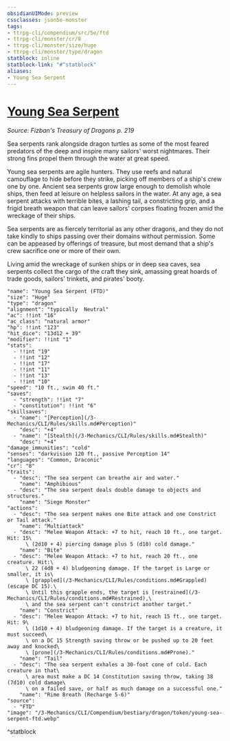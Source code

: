 ```yaml
---
obsidianUIMode: preview
cssclasses: json5e-monster
tags:
- ttrpg-cli/compendium/src/5e/ftd
- ttrpg-cli/monster/cr/8
- ttrpg-cli/monster/size/huge
- ttrpg-cli/monster/type/dragon
statblock: inline
statblock-link: "#^statblock"
aliases:
- Young Sea Serpent
---
```

# [Young Sea Serpent](3-Mechanics\CLI\Compendium\bestiary\dragon/young-sea-serpent-ftd.md)
*Source: Fizban's Treasury of Dragons p. 219*  

Sea serpents rank alongside dragon turtles as some of the most feared predators of the deep and inspire many sailors' worst nightmares. Their strong fins propel them through the water at great speed.

Young sea serpents are agile hunters. They use reefs and natural camouflage to hide before they strike, picking off members of a ship's crew one by one. Ancient sea serpents grow large enough to demolish whole ships, then feed at leisure on helpless sailors in the water. At any age, a sea serpent attacks with terrible bites, a lashing tail, a constricting grip, and a frigid breath weapon that can leave sailors' corpses floating frozen amid the wreckage of their ships.

Sea serpents are as fiercely territorial as any other dragons, and they do not take kindly to ships passing over their domains without permission. Some can be appeased by offerings of treasure, but most demand that a ship's crew sacrifice one or more of their own.

Living amid the wreckage of sunken ships or in deep sea caves, sea serpents collect the cargo of the craft they sink, amassing great hoards of trade goods, sailors' trinkets, and pirates' booty.

```statblock
"name": "Young Sea Serpent (FTD)"
"size": "Huge"
"type": "dragon"
"alignment": "typically  Neutral"
"ac": !!int "16"
"ac_class": "natural armor"
"hp": !!int "123"
"hit_dice": "13d12 + 39"
"modifier": !!int "1"
"stats":
  - !!int "19"
  - !!int "12"
  - !!int "17"
  - !!int "11"
  - !!int "13"
  - !!int "10"
"speed": "10 ft., swim 40 ft."
"saves":
  - "strength": !!int "7"
  - "constitution": !!int "6"
"skillsaves":
  - "name": "[Perception](/3-Mechanics/CLI/Rules/skills.md#Perception)"
    "desc": "+4"
  - "name": "[Stealth](/3-Mechanics/CLI/Rules/skills.md#Stealth)"
    "desc": "+4"
"damage_immunities": "cold"
"senses": "darkvision 120 ft., passive Perception 14"
"languages": "Common, Draconic"
"cr": "8"
"traits":
  - "desc": "The sea serpent can breathe air and water."
    "name": "Amphibious"
  - "desc": "The sea serpent deals double damage to objects and structures."
    "name": "Siege Monster"
"actions":
  - "desc": "The sea serpent makes one Bite attack and one Constrict or Tail attack."
    "name": "Multiattack"
  - "desc": "Melee Weapon Attack: +7 to hit, reach 10 ft., one target. Hit: 15\
      \ (2d10 + 4) piercing damage plus 5 (d10) cold damage."
    "name": "Bite"
  - "desc": "Melee Weapon Attack: +7 to hit, reach 20 ft., one creature. Hit:\
      \ 22 (4d8 + 4) bludgeoning damage. If the target is Large or smaller, it is\
      \ [grappled](/3-Mechanics/CLI/Rules/conditions.md#Grappled) (escape DC 15).\
      \ Until this grapple ends, the target is [restrained](/3-Mechanics/CLI/Rules/conditions.md#Restrained),\
      \ and the sea serpent can't constrict another target."
    "name": "Constrict"
  - "desc": "Melee Weapon Attack: +7 to hit, reach 15 ft., one target. Hit: 9\
      \ (1d10 + 4) bludgeoning damage. If the target is a creature, it must succeed\
      \ on a DC 15 Strength saving throw or be pushed up to 20 feet away and knocked\
      \ [prone](/3-Mechanics/CLI/Rules/conditions.md#Prone)."
    "name": "Tail"
  - "desc": "The sea serpent exhales a 30-foot cone of cold. Each creature in that\
      \ area must make a DC 14 Constitution saving throw, taking 38 (7d10) cold damage\
      \ on a failed save, or half as much damage on a successful one."
    "name": "Rime Breath (Recharge 5-6)"
"source":
  - "FTD"
"image": "/3-Mechanics/CLI/Compendium/bestiary/dragon/token/young-sea-serpent-ftd.webp"
```
^statblock